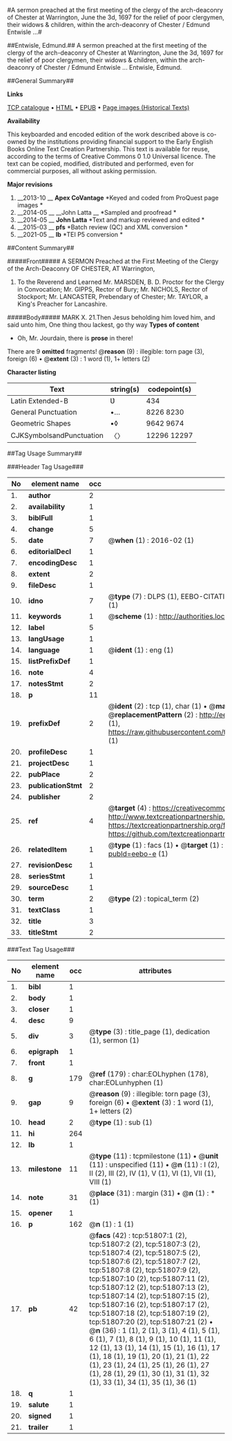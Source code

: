#A sermon preached at the first meeting of the clergy of the arch-deaconry of Chester at Warrington, June the 3d, 1697 for the relief of poor clergymen, their widows & children, within the arch-deaconry of Chester / Edmund Entwisle ...#

##Entwisle, Edmund.##
A sermon preached at the first meeting of the clergy of the arch-deaconry of Chester at Warrington, June the 3d, 1697 for the relief of poor clergymen, their widows & children, within the arch-deaconry of Chester / Edmund Entwisle ...
Entwisle, Edmund.

##General Summary##

**Links**

[TCP catalogue](http://www.ota.ox.ac.uk/tcp/)  • 
[HTML](http://tei.it.ox.ac.uk/tcp/Texts-HTML/free/A38/A38495.html)  • 
[EPUB](http://tei.it.ox.ac.uk/tcp/Texts-EPUB/free/A38/A38495.epub) • 
[Page images (Historical Texts)](https://historicaltexts.jisc.ac.uk/eebo-11978249e)

**Availability**

This keyboarded and encoded edition of the work described above is co-owned by the
    institutions providing financial support to the Early English Books Online Text Creation
    Partnership. This text is available for reuse, according to the terms of  Creative Commons 0 1.0 Universal
    licence. The text can be copied, modified, distributed and performed, even for commercial
    purposes, all without asking permission.

**Major revisions**

1. __2013-10 __ __Apex CoVantage__ *Keyed and coded from ProQuest page images *
1. __2014-05 __ __John Latta __ *Sampled and proofread *
1. __2014-05 __ __John Latta__ *Text and markup reviewed and edited *
1. __2015-03 __ __pfs__ *Batch review (QC) and XML conversion *
1. __2021-05 __ __lb__ *TEI P5 conversion *

##Content Summary##

#####Front#####
A SERMON Preached at the First Meeting of the Clergy of the Arch-Deaconry OF CHESTER, AT Warrington,
1. To the Reverend and Learned Mr. MARSDEN, B. D. Proctor for the Clergy in Convocation; Mr. GIPPS, Rector of Bury; Mr. NICHOLS, Rector of Stockport; Mr. LANCASTER, Prebendary of Chester; Mr. TAYLOR, a King's Preacher for Lancashire.

#####Body#####
MARK X. 21.Then Jesus beholding him loved him, and said unto him, One thing thou lackest, go thy way
**Types of content**

  * Oh, Mr. Jourdain, there is **prose** in there!

There are 9 **omitted** fragments! 
 @__reason__ (9) : illegible: torn page (3), foreign (6)  •  @__extent__ (3) : 1 word (1), 1+ letters (2)

**Character listing**


|Text|string(s)|codepoint(s)|
|---|---|---|
|Latin Extended-B|Ʋ|434|
|General Punctuation|•…|8226 8230|
|Geometric Shapes|▪◊|9642 9674|
|CJKSymbolsandPunctuation|〈〉|12296 12297|

##Tag Usage Summary##

###Header Tag Usage###

|No|element name|occ|attributes|
|---|---|---|---|
|1.|__author__|2||
|2.|__availability__|1||
|3.|__biblFull__|1||
|4.|__change__|5||
|5.|__date__|7| @__when__ (1) : 2016-02 (1)|
|6.|__editorialDecl__|1||
|7.|__encodingDesc__|1||
|8.|__extent__|2||
|9.|__fileDesc__|1||
|10.|__idno__|7| @__type__ (7) : DLPS (1), EEBO-CITATION (1), VID (1), EEBO-PROQUEST (1), STC (2), OCLC (1)|
|11.|__keywords__|1| @__scheme__ (1) : http://authorities.loc.gov/ (1)|
|12.|__label__|5||
|13.|__langUsage__|1||
|14.|__language__|1| @__ident__ (1) : eng (1)|
|15.|__listPrefixDef__|1||
|16.|__note__|4||
|17.|__notesStmt__|2||
|18.|__p__|11||
|19.|__prefixDef__|2| @__ident__ (2) : tcp (1), char (1)  •  @__matchPattern__ (2) : ([0-9\-]+):([0-9IVX]+) (1), (.+) (1)  •  @__replacementPattern__ (2) : http://eebo.chadwyck.com/downloadtiff?vid=$1&page=$2 (1), https://raw.githubusercontent.com/textcreationpartnership/Texts/master/tcpchars.xml#$1 (1)|
|20.|__profileDesc__|1||
|21.|__projectDesc__|1||
|22.|__pubPlace__|2||
|23.|__publicationStmt__|2||
|24.|__publisher__|2||
|25.|__ref__|4| @__target__ (4) : https://creativecommons.org/publicdomain/zero/1.0/ (1), http://www.textcreationpartnership.org/docs/. (1), https://textcreationpartnership.org/faq/#faq05 (1), https://github.com/textcreationpartnership (1)|
|26.|__relatedItem__|1| @__type__ (1) : facs (1)  •  @__target__ (1) : https://data.historicaltexts.jisc.ac.uk/view?pubId=eebo-e (1)|
|27.|__revisionDesc__|1||
|28.|__seriesStmt__|1||
|29.|__sourceDesc__|1||
|30.|__term__|2| @__type__ (2) : topical_term (2)|
|31.|__textClass__|1||
|32.|__title__|3||
|33.|__titleStmt__|2||


###Text Tag Usage###

|No|element name|occ|attributes|
|---|---|---|---|
|1.|__bibl__|1||
|2.|__body__|1||
|3.|__closer__|1||
|4.|__desc__|9||
|5.|__div__|3| @__type__ (3) : title_page (1), dedication (1), sermon (1)|
|6.|__epigraph__|1||
|7.|__front__|1||
|8.|__g__|179| @__ref__ (179) : char:EOLhyphen (178), char:EOLunhyphen (1)|
|9.|__gap__|9| @__reason__ (9) : illegible: torn page (3), foreign (6)  •  @__extent__ (3) : 1 word (1), 1+ letters (2)|
|10.|__head__|2| @__type__ (1) : sub (1)|
|11.|__hi__|264||
|12.|__lb__|1||
|13.|__milestone__|11| @__type__ (11) : tcpmilestone (11)  •  @__unit__ (11) : unspecified (11)  •  @__n__ (11) : I (2), II (2), III (2), IV (1), V (1), VI (1), VII (1), VIII (1)|
|14.|__note__|31| @__place__ (31) : margin (31)  •  @__n__ (1) : * (1)|
|15.|__opener__|1||
|16.|__p__|162| @__n__ (1) : 1 (1)|
|17.|__pb__|42| @__facs__ (42) : tcp:51807:1 (2), tcp:51807:2 (2), tcp:51807:3 (2), tcp:51807:4 (2), tcp:51807:5 (2), tcp:51807:6 (2), tcp:51807:7 (2), tcp:51807:8 (2), tcp:51807:9 (2), tcp:51807:10 (2), tcp:51807:11 (2), tcp:51807:12 (2), tcp:51807:13 (2), tcp:51807:14 (2), tcp:51807:15 (2), tcp:51807:16 (2), tcp:51807:17 (2), tcp:51807:18 (2), tcp:51807:19 (2), tcp:51807:20 (2), tcp:51807:21 (2)  •  @__n__ (36) : 1 (1), 2 (1), 3 (1), 4 (1), 5 (1), 6 (1), 7 (1), 8 (1), 9 (1), 10 (1), 11 (1), 12 (1), 13 (1), 14 (1), 15 (1), 16 (1), 17 (1), 18 (1), 19 (1), 20 (1), 21 (1), 22 (1), 23 (1), 24 (1), 25 (1), 26 (1), 27 (1), 28 (1), 29 (1), 30 (1), 31 (1), 32 (1), 33 (1), 34 (1), 35 (1), 36 (1)|
|18.|__q__|1||
|19.|__salute__|1||
|20.|__signed__|1||
|21.|__trailer__|1||

